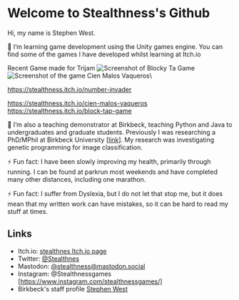 # Welcome to Stealthness's Github

Hi, my name is Stephen West.

🌱 I’m learning game development using the Unity games engine. You can find some of the games I have developed whilst learning at Itch.io

Recent Game made for Trijam
![Screenshot of Blocky Ta Game](https://img.itch.zone/aW1hZ2UvMTM1Nzk1MC84MDgyMzY4LmdpZg==/original/sPxnWf.gif)\
![Screenshot of the game Cien Malos Vaqueros](https://img.itch.zone/aW1hZ2UvMjIyNDg1Mi8xMzE2Njc5OC5wbmc=/original/IOUq2Y.png)\


https://stealthness.itch.io/number-invader


https://stealthness.itch.io/cien-malos-vaqueros
https://stealthness.itch.io/block-tap-game

🔭 I’m also a teaching demonstrator at Birkbeck, teaching Python and Java to undergraduates and graduate students. Previously I was researching a PhD/MPhil at Birkbeck University [[link](https://www.dcs.bbk.ac.uk/)]. My research was investigating genetic programming for image classification.

⚡ Fun fact: I have been slowly improving my health, primarily through running. I can be found at parkrun most weekends and have completed many other distances, including one marathon.

⚡ Fun fact: I suffer from Dyslexia, but I do not let that stop me, but it does mean that my written work can have mistakes, so it can be hard to read my stuff at times.

##  Links

- Itch.io: [stealthnes Itch.io page](https://stealthness.itch.io/)
- Twitter: [@Stealthnes](https://twitter.com/stealthness)
- Mastodon: [@stealthness@mastodon.social](https://mastodon.social/@stealthness)
- Instagram: @Stealthnessgames [https://www.instagram.com/stealthnessgames/]
- Birkbeck's staff profile [Stephen West](https://www.bbk.ac.uk/our-staff/profile/8005765/stephen-west)
